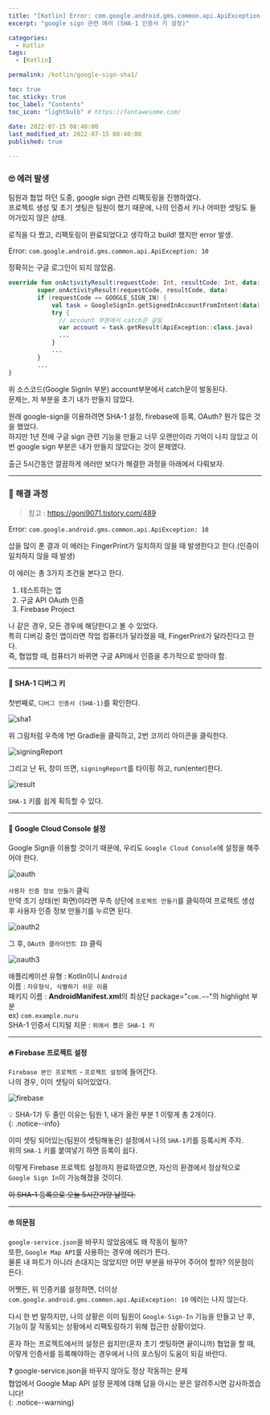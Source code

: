 ```yaml
---
title: "[Kotlin] Error: com.google.android.gms.common.api.ApiException: 10"
excerpt: "google sign 관련 에러 (SHA-1 인증서 키 설정)"

categories:
  - Kotlin
tags:
  - [Kotlin]

permalink: /kotlin/google-sign-sha1/

toc: true
toc_sticky: true
toc_label: "Contents"
toc_icon: "lightbulb" # https://fontawesome.com/
 
date: 2022-07-15 08:40:00
last_modified_at: 2022-07-15 08:40:00
published: true

---  
```


### 🙄 에러 발생

팀원과 협업 하던 도중, google sign 관련 리팩토링을 진행하였다.  
프로젝트 생성 및 초기 셋팅은 팀원이 했기 때문에, 나의 인증서 키나 어떠한 셋팅도 들어가있지 않은 상태.  

로직을 다 짰고, 리팩토링이 완료되었다고 생각하고 build! 했지만 error 발생.  

Error: `com.google.android.gms.common.api.ApiException: 10`  

정확히는 구글 로그인이 되지 않았음.  

```kotlin
override fun onActivityResult(requestCode: Int, resultCode: Int, data: Intent?) {
        super.onActivityResult(requestCode, resultCode, data)
        if (requestCode == GOOGLE_SIGN_IN) {
            val task = GoogleSignIn.getSignedInAccountFromIntent(data)
            try {
              // account 부분에서 catch문 걸림
              var account = task.getResult(ApiException::class.java)
              ...
            }
            ...
        }
        ...
}
```  

위 소스코드(Google SignIn 부분) account부분에서 catch문이 발동된다.  
문제는, 저 부분을 초기 내가 만들지 않았다.  

원래 google-sign을 이용하려면 SHA-1 설정, firebase에 등록, OAuth? 뭔가 많은 것을 했었다.    
하지만 1년 전에 구글 sign 관련 기능을 만들고 너무 오랜만이라 기억이 나지 않았고 이번 google sign 부분은 내가 만들지 않았다는 것이 문제였다.    

출근 5시간동안 깔끔하게 에러만 보다가 해결한 과정을 아래에서 다뤄보자.  

---  
### 📎 해결 과정

> 참고 : https://goni9071.tistory.com/489  

Error: `com.google.android.gms.common.api.ApiException: 10`  

삽을 많이 푼 결과 이 에러는 FingerPrint가 일치하지 않을 때 발생한다고 한다.(인증이 일치하지 않을 때 발생)  

이 에러는 총 3가지 조건을 본다고 한다.  

1. 테스트하는 앱 
2. 구글 API OAuth 인증 
3. Firebase Project  

나 같은 경우, 모든 경우에 해당한다고 볼 수 있었다.  
특히 디버깅 중인 앱이라면 작업 컴퓨터가 달라졌을 때, FingerPrint가 달라진다고 한다.  
즉, 협업할 때, 컴퓨터가 바뀌면 구글 API에서 인증을 추가적으로 받아야 함.  

---  

#### 🔐 SHA-1 디버그 키

첫번째로, `디버그 인증서 (SHA-1)`를 확인한다.  

![sha1](/assets/images/post_img/kotlin/google-sign-sha1/sha1.png)  

위 그림처럼 우측에 1번 Gradle을 클릭하고, 2번 코끼리 아이콘을 클릭한다.  

![signingReport](/assets/images/post_img/kotlin/google-sign-sha1/signingReport.png)  

그리고 난 뒤, 창이 뜨면, `signingReport`를 타이핑 하고, run(enter)한다.  

![result](/assets/images/post_img/kotlin/google-sign-sha1/result.png)  

`SHA-1` 키를 쉽게 획득할 수 있다.  

---  

#### 🍩 Google Cloud Console 설정

Google Sign을 이용할 것이기 때문에, 우리도 `Google Cloud Console`에 설정을 해주어야 한다.  

![oauth](/assets/images/post_img/kotlin/google-sign-sha1/oauth.png)  

`사용자 인증 정보 만들기` 클릭  
만약 초기 상태(빈 화면)이라면 우측 상단에 `프로젝트 만들기`를 클릭하여 프로젝트 생성 후 사용자 인증 정보 만들기를 누르면 된다.  

![oauth2](/assets/images/post_img/kotlin/google-sign-sha1/oauth2.png)  

그 후, `OAuth 클라이언트 ID` 클릭  

![oauth3](/assets/images/post_img/kotlin/google-sign-sha1/oauth3.png)  

애플리케이션 유형 : Kotlin이니 `Android`  
이름 : `자유형식, 식별하기 쉬운 이름`  
패키지 이름 : **AndroidManifest.xml**의 최상단 package="`com.~~`"의 highlight 부분  
ex) `com.example.nuru`  
SHA-1 인증서 디지털 지문 : `위에서 뽑은 SHA-1 키`  

---  

#### 🔥 Firebase 프로젝트 설정  

`Firebase 본인 프로젝트` - `프로젝트 설정`에 들어간다.  
나의 경우, 이미 셋팅이 되어있었다.  

![firebase](/assets/images/post_img/kotlin/google-sign-sha1/firebase.png)   

💡 SHA-1가 두 줄인 이유는 팀원 1, 내가 올린 부분 1 이렇게 총 2개이다.  
{: .notice--info}  

이미 셋팅 되어있는(팀원이 셋팅해놓은) 설정에서 나의 `SHA-1`키를 등록시켜 주자.  
위의 `SHA-1` 키를 붙여넣기 하면 등록이 쉽다.  

이렇게 Firebase 프로젝트 설정까지 완료하였으면, 자신의 환경에서 정상적으로 `Google Sign In`이 가능해졌을 것이다.  

~~이 SHA-1 등록으로 오늘 5시간가량 날렸다.~~  

---  

#### 🙄 의문점 

`google-service.json`을 바꾸지 않았음에도 왜 작동이 될까?  
또한, `Google Map API`를 사용하는 경우에 에러가 뜬다.  
물론 내 파트가 아니라 손대지는 않았지만 어떤 부분을 바꾸어 주어야 할까? 의문점이 든다.  

어쨋든, 위 인증키를 설정하면, 더이상 `com.google.android.gms.common.api.ApiException: 10` 에러는 나지 않는다.  

다시 한 번 말하지만, 나의 상황은 이미 팀원이 `Google-Sign-In` 기능을 만들고 난 후, 기능이 잘 작동되는 상황에서 리팩토링하기 위해 접근한 상황이었다.  

혼자 하는 프로젝트에서의 설정은 쉽지만(혼자 초기 셋팅하면 끝이니까) 협업을 할 때, 이렇게 인증서를 등록해야하는 경우에서 나의 포스팅이 도움이 되길 바란다.  

❓ google-service.json을 바꾸지 않아도 정상 작동하는 문제  
협업에서 Google Map API 설정 문제에 대해 답을 아시는 분은 알려주시면 감사하겠습니다!  
{: .notice--warning}   